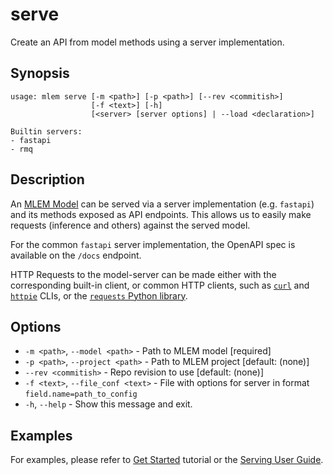 # serve

Create an API from model methods using a server implementation.

## Synopsis

```usage
usage: mlem serve [-m <path>] [-p <path>] [--rev <commitish>]
                  [-f <text>] [-h]
                  [<server> [server options] | --load <declaration>]

Builtin servers:
- fastapi
- rmq
```

## Description

An [MLEM Model](/doc/user-guide/basic-concepts#model) can be served via a server
implementation (e.g. `fastapi`) and its methods exposed as API endpoints. This
allows us to easily make requests (inference and others) against the served
model.

For the common `fastapi` server implementation, the OpenAPI spec is available on
the `/docs` endpoint.

HTTP Requests to the model-server can be made either with the corresponding
built-in client, or common HTTP clients, such as [`curl`](https://curl.se/) and
[`httpie`](https://httpie.io/) CLIs, or the
[`requests` Python library](https://requests.readthedocs.io).

## Options

- `-m <path>`, `--model <path>` - Path to MLEM model [required]
- `-p <path>`, `--project <path>` - Path to MLEM project [default: (none)]
- `--rev <commitish>` - Repo revision to use [default: (none)]
- `-f <text>`, `--file_conf <text>` - File with options for server in format
  `field.name=path_to_config`
- `-h`, `--help` - Show this message and exit.

## Examples

For examples, please refer to [Get Started](/doc/get-started) tutorial or the
[Serving User Guide](/doc/user-guide/serving).
